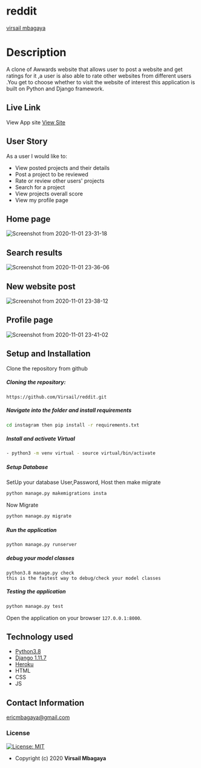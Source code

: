 # reddit

[virsail mbagaya](https://github.com/virsail)  
  
# Description  
A clone of Awwards website  that allows user to post a website and get ratings for it ,a user is also able to rate other websites from different users .You get to choose whether to visit the website of interest this application is built on Python and Django framework.

##  Live Link  
 View App site [View Site]()  
  
 
## User Story  
As a user I would like to:
* View posted projects and their details
* Post a project to be reviewed
* Rate or review other users' projects
* Search for a project 
* View projects overall score
* View my profile page   
## Home page
![Screenshot from 2020-11-01 23-31-18](https://user-images.githubusercontent.com/66640798/97813929-6af64d80-1c9a-11eb-8b76-1ca3f3774c81.png)
## Search results 
![Screenshot from 2020-11-01 23-36-06](https://user-images.githubusercontent.com/66640798/97814828-130c1680-1c9b-11eb-8efe-81f347daac62.png)
## New website post
![Screenshot from 2020-11-01 23-38-12](https://user-images.githubusercontent.com/66640798/97814863-55355800-1c9b-11eb-8503-6ec7d2778e69.png)
## Profile page
![Screenshot from 2020-11-01 23-41-02](https://user-images.githubusercontent.com/66640798/97814942-d5f45400-1c9b-11eb-989d-a63bced58361.png)

## Setup and Installation  
Clone the repository from github 
##### Cloning the repository:  
 ``` git clone 
 https://github.com/Virsail/reddit.git
```
##### Navigate into the folder and install requirements  
 ```bash 
cd instagram then pip install -r requirements.txt 
```
##### Install and activate Virtual  
 ```bash 
- python3 -m venv virtual - source virtual/bin/activate  
```  

 ##### Setup Database  
  SetUp your database User,Password, Host then make migrate  
 ```bash 
python manage.py makemigrations insta
 ``` 
 Now Migrate  
 ```bash 
 python manage.py migrate 
```
##### Run the application  
 ```bash 
 python manage.py runserver 
``` 
##### debug your model classes
```
python3.8 manage.py check 
this is the fastest way to debug/check your model classes
```
##### Testing the application  
 ```bash 
 python manage.py test 
```
Open the application on your browser `127.0.0.1:8000`.  
  
  
## Technology used  
  
* [Python3.8](https://www.python.org/)  
* [Django 1.11.7](https://docs.djangoproject.com/en/2.2/)  
* [Heroku](https://heroku.com)  
* HTML
* CSS
* JS
  
  
## Contact Information   
ericmbagaya@gmail.com 
  

### License
[![License: MIT](https://img.shields.io/badge/License-MIT-green.svg)](https://opensource.org/licenses/MIT) 
* Copyright (c) 2020 **Virsail Mbagaya**
